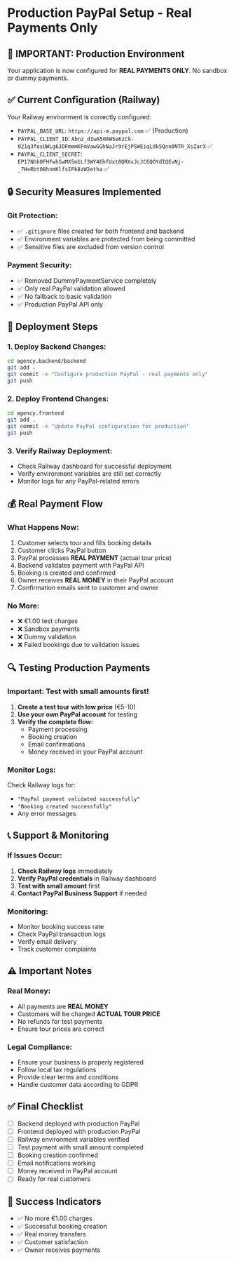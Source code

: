 # Production PayPal Setup - Real Payments Only

## 🚨 **IMPORTANT: Production Environment**

Your application is now configured for **REAL PAYMENTS ONLY**. No sandbox or dummy payments.

## ✅ **Current Configuration (Railway)**

Your Railway environment is correctly configured:
- `PAYPAL_BASE_URL`: `https://api-m.paypal.com` ✅ (Production)
- `PAYPAL_CLIENT_ID`: `Abnz_dIwA50AWSeKzCk-021q3fosUWLg6JDFmmmKFmVawGGhNaJr9rEjPSWEiqLdk5Qnn0NTR_XsZarX` ✅
- `PAYPAL_CLIENT_SECRET`: `EP17Nhh0FHFwhSwMX5m1Lf3WY46hfUxt8QRXxJcJC6QOYdIQEvNj-_7HxRbt08hnmKlfsIPk8zW2etha` ✅

## 🔒 **Security Measures Implemented**

### **Git Protection:**
- ✅ `.gitignore` files created for both frontend and backend
- ✅ Environment variables are protected from being committed
- ✅ Sensitive files are excluded from version control

### **Payment Security:**
- ✅ Removed DummyPaymentService completely
- ✅ Only real PayPal validation allowed
- ✅ No fallback to basic validation
- ✅ Production PayPal API only

## 🚀 **Deployment Steps**

### **1. Deploy Backend Changes:**
```bash
cd agency.backend/backend
git add .
git commit -m "Configure production PayPal - real payments only"
git push
```

### **2. Deploy Frontend Changes:**
```bash
cd agency.frontend
git add .
git commit -m "Update PayPal configuration for production"
git push
```

### **3. Verify Railway Deployment:**
- Check Railway dashboard for successful deployment
- Verify environment variables are still set correctly
- Monitor logs for any PayPal-related errors

## 💰 **Real Payment Flow**

### **What Happens Now:**
1. Customer selects tour and fills booking details
2. Customer clicks PayPal button
3. PayPal processes **REAL PAYMENT** (actual tour price)
4. Backend validates payment with PayPal API
5. Booking is created and confirmed
6. Owner receives **REAL MONEY** in their PayPal account
7. Confirmation emails sent to customer and owner

### **No More:**
- ❌ €1.00 test charges
- ❌ Sandbox payments
- ❌ Dummy validation
- ❌ Failed bookings due to validation issues

## 🔍 **Testing Production Payments**

### **Important:** Test with small amounts first!

1. **Create a test tour with low price** (€5-10)
2. **Use your own PayPal account** for testing
3. **Verify the complete flow:**
   - Payment processing
   - Booking creation
   - Email confirmations
   - Money received in your PayPal account

### **Monitor Logs:**
Check Railway logs for:
- `"PayPal payment validated successfully"`
- `"Booking created successfully"`
- Any error messages

## 📞 **Support & Monitoring**

### **If Issues Occur:**
1. **Check Railway logs** immediately
2. **Verify PayPal credentials** in Railway dashboard
3. **Test with small amount** first
4. **Contact PayPal Business Support** if needed

### **Monitoring:**
- Monitor booking success rate
- Check PayPal transaction logs
- Verify email delivery
- Track customer complaints

## ⚠️ **Important Notes**

### **Real Money:**
- All payments are **REAL MONEY**
- Customers will be charged **ACTUAL TOUR PRICE**
- No refunds for test payments
- Ensure tour prices are correct

### **Legal Compliance:**
- Ensure your business is properly registered
- Follow local tax regulations
- Provide clear terms and conditions
- Handle customer data according to GDPR

## ✅ **Final Checklist**

- [ ] Backend deployed with production PayPal
- [ ] Frontend deployed with production PayPal
- [ ] Railway environment variables verified
- [ ] Test payment with small amount completed
- [ ] Booking creation confirmed
- [ ] Email notifications working
- [ ] Money received in PayPal account
- [ ] Ready for real customers

## 🎯 **Success Indicators**

- ✅ No more €1.00 charges
- ✅ Successful booking creation
- ✅ Real money transfers
- ✅ Customer satisfaction
- ✅ Owner receives payments
